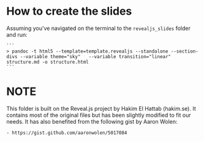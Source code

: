 # How to create the slides

Assuming you've navigated on the terminal to the `revealjs_slides` folder and
run:

    ```
    > pandoc -t html5 --template=template.revealjs --standalone --section-divs --variable theme="sky"   --variable transition="linear"   structure.md -o structure.html
    ```

# NOTE

This folder is built on the Reveal.js project by Hakim El Hattab (hakim.se).
It contains most of the original files but has been slightly modified to fit
our needs. It has also benefited from the following gist by Aaron Wolen:

    - https://gist.github.com/aaronwolen/5017084

